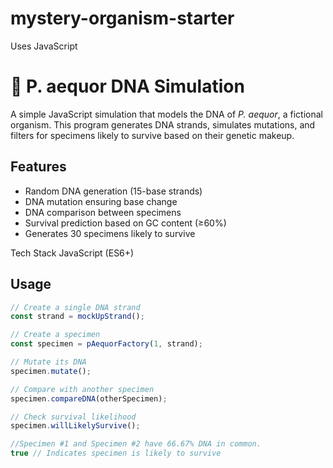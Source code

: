 # mystery-organism-starter
Uses JavaScript

# 🧬 P. aequor DNA Simulation

A simple JavaScript simulation that models the DNA of *P. aequor*, a fictional organism. This program generates DNA strands, simulates mutations, and filters for specimens likely to survive based on their genetic makeup.

## Features

- Random DNA generation (15-base strands)
- DNA mutation ensuring base change
- DNA comparison between specimens
- Survival prediction based on GC content (≥60%)
- Generates 30 specimens likely to survive

Tech Stack
JavaScript (ES6+)

## Usage

```js
// Create a single DNA strand
const strand = mockUpStrand();

// Create a specimen
const specimen = pAequorFactory(1, strand);

// Mutate its DNA
specimen.mutate();

// Compare with another specimen
specimen.compareDNA(otherSpecimen);

// Check survival likelihood
specimen.willLikelySurvive();

//Specimen #1 and Specimen #2 have 66.67% DNA in common.
true // Indicates specimen is likely to survive
